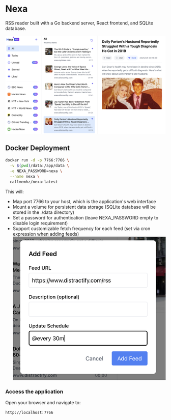 # Nexa

RSS reader built with a Go backend server, React frontend, and SQLite database.

![Nexa RSS Reader](assets/screenshot.png)

## Docker Deployment

```bash
docker run -d -p 7766:7766 \
  -v $(pwd)/data:/app/data \
  -e NEXA_PASSWORD=nexa \
  --name nexa \
  callmemhz/nexa:latest
```

This will:
- Map port 7766 to your host, which is the application's web interface
- Mount a volume for persistent data storage (SQLite database will be stored in the ./data directory)
- Set a password for authentication (leave NEXA_PASSWORD empty to disable login requirement)
- Support customizable fetch frequency for each feed (set via cron expression when adding feeds)
  ![Cron](assets/cron.png)

### Access the application

Open your browser and navigate to:

```
http://localhost:7766
```
